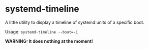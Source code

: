# systemd-timeline
A little utility to display a timeline of systemd units of a specific boot.

Usage: `systemd-timeline --boot=-1`

**WARNING: It does nothing at the moment!**
